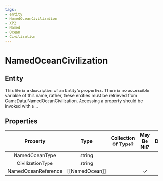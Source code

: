 ```yaml
---
tags:
- entity
- NamedOceanCivilization
- XP2
- Named
- Ocean
- Civilization
---
```

# NamedOceanCivilization
## Entity
This file is a description of an Entity's properties. There is no accessible variable of this name, rather, these entities must be retrieved from GameData.NamedOceanCivilization. Accessing a property should be invoked with a `.`.
## Properties
|	Property	|	Type	|	Collection Of Type?	|	May Be Nil?	|	Default	|	References	|	Key	|	Notes	|
|	:-:	|	:-:	|	:-:	|	:-:	|	:-:	|	:-:	|	:-:	|	-:	|
|	NamedOceanType	|	string	|		|		|		|	[[NamedOcean]].NamedOceanType	|		|	|
|	CivilizationType	|	string	|		|		|		|	[[Civilization]].CivilizationType	|		|	|
|	NamedOceanReference	|	[[NamedOcean]]	|		|	✓	|		|		|		|	|
